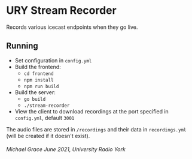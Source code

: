 # URY Stream Recorder

Records various icecast endpoints when they go live.

## Running

-   Set configuration in `config.yml`
-   Build the frontend:
    -   `cd frontend`
    -   `npm install`
    -   `npm run build`
-   Build the server:
    -   `go build`
    -   `./stream-recorder`
-   View the client to download recordings at the port specified in `config.yml`, default `3001`

The audio files are stored in `/recordings` and their data in `recordings.yml` (will be created if it doesn't exist).

###### Michael Grace June 2021, University Radio York
